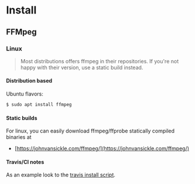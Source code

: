# Install

## FFMpeg

### Linux

> Most distributions offers ffmpeg in their repositories. If you're not happy with
> their version, use a static build instead.

#### Distribution based

Ubuntu flavors:

```bash
$ sudo apt install ffmpeg
```

#### Static builds

For linux, you can easily download ffmpeg/ffprobe statically compiled binaries at

- [https://johnvansickle.com/ffmpeg/](https://johnvansickle.com/ffmpeg/)

#### Travis/CI notes 

As an example look to the [travis install script](https://github.com/soluble-io/soluble-mediatools/blob/master/.travis/travis-install-ffmpeg.sh).

